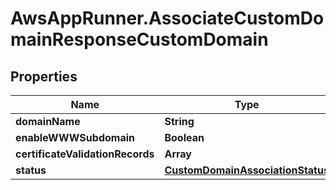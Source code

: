 # AwsAppRunner.AssociateCustomDomainResponseCustomDomain

## Properties

Name | Type | Description | Notes
------------ | ------------- | ------------- | -------------
**domainName** | **String** |  | 
**enableWWWSubdomain** | **Boolean** |  | 
**certificateValidationRecords** | **Array** |  | [optional] 
**status** | [**CustomDomainAssociationStatus**](CustomDomainAssociationStatus.md) |  | 


